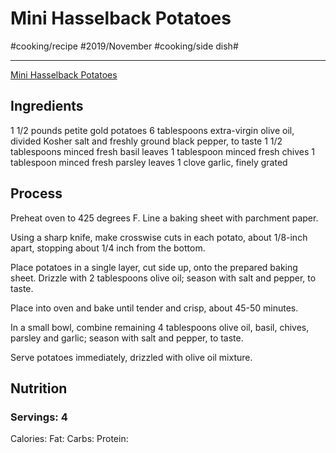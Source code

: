 # Mini Hasselback Potatoes
#cooking/recipe #2019/November #cooking/side dish#
- - - -
[Mini Hasselback Potatoes](https://damndelicious.net/2019/02/19/mini-hasselback-potatoes/) 

## Ingredients
1 1/2 pounds petite gold potatoes
6 tablespoons extra-virgin olive oil, divided
Kosher salt and freshly ground black pepper, to taste
1 1/2 tablespoons minced fresh basil leaves
1 tablespoon minced fresh chives
1 tablespoon minced fresh parsley leaves
1 clove garlic, finely grated

## Process
Preheat oven to 425 degrees F. Line a baking sheet with parchment paper.

Using a sharp knife, make crosswise cuts in each potato, about 1/8-inch apart, stopping about 1/4 inch from the bottom.

Place potatoes in a single layer, cut side up, onto the prepared baking sheet. Drizzle with 2 tablespoons olive oil; season with salt and pepper, to taste.

Place into oven and bake until tender and crisp, about 45-50 minutes.

In a small bowl, combine remaining 4 tablespoons olive oil, basil, chives, parsley and garlic; season with salt and pepper, to taste.

Serve potatoes immediately, drizzled with olive oil mixture.

## Nutrition
### Servings: 4
Calories: 
Fat: 
Carbs: 
Protein: 